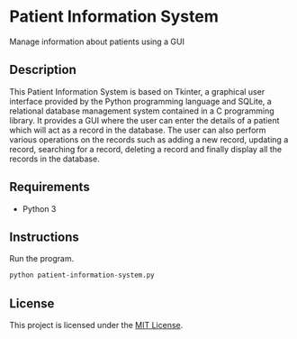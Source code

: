 # Patient Information System

Manage information about patients using a GUI

## Description

This Patient Information System is based on Tkinter, a graphical user interface provided by the Python programming language and SQLite, a relational database management system contained in a C programming library. It provides a GUI where the user can enter the details of a patient which will act as a record in the database. The user can also perform various operations on the records such as adding a new record, updating a record, searching for a record, deleting a record and finally display all the records in the database.

## Requirements

- Python 3

## Instructions

Run the program.

```ps
python patient-information-system.py
```

## License

This project is licensed under the [MIT License](https://choosealicense.com/licenses/mit/).
